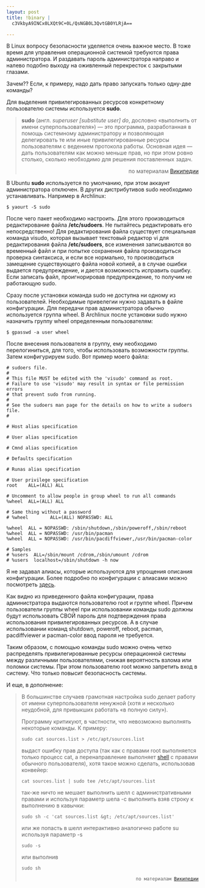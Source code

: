 ```yaml
--- 
layout: post
title: !binary |
  c3VkbyA9INCx0LXQt9C+0L/QsNGB0L3QvtGB0YLRjA==

---
```

В Linux вопросу безопасности уделяется очень важное место. В тоже время для управления операционной системой требуются права администратора. И раздавать пароль администратора направо и налево подобно выходу на оживленный перекресток с закрытыми глазами.

Зачем?? Если, к примеру, надо дать право запускать только одну-две команды?

Для выделения привилегированных ресурсов конкретному пользователю системы используется <strong>sudo</strong>.
<blockquote><strong>sudo</strong> (англ. <em><span lang="en" xml:lang="en">superuser [substitute user] do</span></em>, дословно «выполнить от имени <span class="mw-redirect">суперпользователя</span>») — это программа, разработанная в помощь системному администратору и позволяющая делегировать те или иные привилегированные ресурсы пользователям с ведением протокола работы. Основная идея — дать пользователям как можно меньше прав, но при этом ровно столько, сколько необходимо для решения поставленных задач.
<p style="text-align: right;">по материалам <a href="http://ru.wikipedia.org/wiki/Sudo"
rel="nofollow">Википедии</a></p>
</blockquote>
В Ubuntu <strong>sudo</strong> используется по умолчанию, при этом аккаунт администратора отключен. В других дистрибутивов sudo необходимо устанавливать. Например в Archlinux:

    $ yaourt -S sudo

После чего пакет необходимо настроить. Для этого производиться редактирование файла <strong>/etc/sudoers</strong>. Не пытайтесь редактировать его непосредственно! Для редактирования файла существует специальная команда visudo, которая вызывает текстовый редактор vi для редактирования файла <strong>/etc/sudoers</strong>, все изменения записываются во временный файл и при попытке сохранения файла производиться проверка синтаксиса, и если все нормально, то производиться замещение существующего файла новой копией, а в случае ошибки выдается предупреждение, и дается возможность исправить ошибку. Если записать файл, проигнорировав предупреждение, то получим не работающую sudo.

Сразу после установки команда sudo не доступна ни одному из пользователей. Необходимые привелегии нужно задавать в файле конфигурации. Для передачи прав администратора обычно используется группа wheel. В Archlinux после установки sudo нужно назначить группу wheel определенным пользователям:

    $ gpasswd -a user wheel

После внесения пользователя в группу, ему необходимо перелогиниться, для того, чтобы использовать возможности группы. Затем конфигурируем sudo. Вот пример моего файла:

    # sudoers file.
    #
    # This file MUST be edited with the 'visudo' command as root.
    # Failure to use 'visudo' may result in syntax or file permission errors
    # that prevent sudo from running.
    #
    # See the sudoers man page for the details on how to write a sudoers file.
    #

    # Host alias specification

    # User alias specification

    # Cmnd alias specification

    # Defaults specification

    # Runas alias specification

    # User privilege specification
    root    ALL=(ALL) ALL

    # Uncomment to allow people in group wheel to run all commands
    %wheel  ALL=(ALL) ALL

    # Same thing without a password
    # %wheel        ALL=(ALL) NOPASSWD: ALL

    %wheel  ALL = NOPASSWD: /sbin/shutdown,/sbin/poweroff,/sbin/reboot
    %wheel  ALL = NOPASSWD: /usr/bin/pacman
    %wheel  ALL = NOPASSWD: /usr/bin/pacdiffviewer,/usr/bin/pacman-color

    # Samples
    # %users  ALL=/sbin/mount /cdrom,/sbin/umount /cdrom
    # %users  localhost=/sbin/shutdown -h now

Я не задавал алиасы, которые используются для упрощения описания конфигурации. Более
подробно по конфигурации с алиасами можно посмотреть <a href="http://apicom.org.ua/blog/2009/01/09/sudo-ili-ne-sudo/" rel="nofollow">здесь</a>.

Как видно из приведенного файла конфигурации, права администратора выдаются пользователю root и группе wheel. Причем пользователи группы wheel при использовании команды sudo должны будут использовать СВОЙ пароль для подтверждения права использования привилегированных ресурсов. А в случае использовании команд shutdown, poweroff, reboot, pacman, pacdiffviewer и pacman-color ввод пароля не требуется.

Таким образом, с помощью команды sudo можно очень четко распределять привилегированные ресурсы операционной системы между различными пользователями, снижая вероятность взлома или поломки системы. При этом пользователю root можно запретить вход в систему. Что только повысит безопасность системы.

И еще, в дополнение:
<blockquote>В большинстве случаев грамотная настройка sudo делает работу от имени суперпользователя ненужной (хотя и несколько неудобной, для привыкших работать «в полную силу»).

Программу критикуют, в частности, что невозможно выполнять некоторые команды. К примеру:

    sudo cat sources.list > /etc/apt/sources.list

выдаст ошибку прав доступа (так как с правами root выполняется только процесс cat, а перенаправление выполняет <a title="Командная оболочка UNIX" href="http://ru.wikipedia.org/wiki/%D0%9A%D0%BE%D0%BC%D0%B0%D0%BD%D0%B4%D0%BD%D0%B0%D1%8F_%D0%BE%D0%B1%D0%BE%D0%BB%D0%BE%D1%87%D0%BA%D0%B0_UNIX" rel="nofollow">shell</a> с правами обычного пользователя), хотя такое можно сделать, использовав конвейер:

    cat sources.list | sudo tee /etc/apt/sources.list

так-же ничто не мешает выполнить шелл с административными правами и используя параметр шела -с выполнить взяв строку к выполнению в кавычки:

    sudo sh -c 'cat sources.list &gt; /etc/apt/sources.list'

или же попасть в шелл интерактивно аналогично работе su используя параметр -s

    sudo -s

или выполнив

    sudo sh

<p style="text-align: right;"><code>по материалам <a href="http://ru.wikipedia.org/wiki/Sudo" rel="nofollow">Википедии</a></code></p>
</blockquote>
